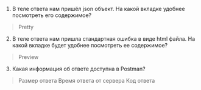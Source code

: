 1. В теле ответа нам пришёл json объект. На какой вкладке удобнее посмотреть его содержимое?

> Pretty

2. В теле ответа нам пришла стандартная ошибка в виде html файла. На какой вкладке будет удобнее посмотреть ее
   содержимое?

> Preview

3. Какая информация об ответе доступна в Postman?

> Размер ответа
> Время ответа от сервера
> Код ответа
